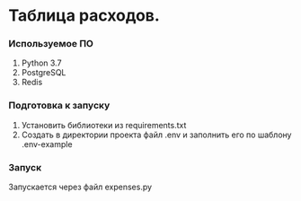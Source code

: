 # Таблица расходов.


### Используемое ПО
1. Python 3.7
2. PostgreSQL
3. Redis

### Подготовка к запуску
1. Установить библиотеки из requirements.txt
2. Создать в директории проекта файл .env и заполнить его по шаблону .env-example

### Запуск
Запускается через файл expenses.py